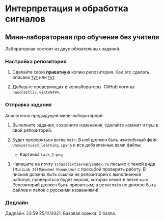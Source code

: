 # Интерпретация и обработка сигналов

## Мини-лабораторная про обучение без учителя

Лабораторная состоит из двух обязательных заданий.

### Настройка репозитория

1. Сделайте свою **приватную** копию репозитория.
Как это сделать, описано [тут](https://gist.github.com/0xjac/85097472043b697ab57ba1b1c7530274)
или [тут](https://stackoverflow.com/questions/10065526/github-how-to-make-a-fork-of-public-repository-private).

2. Добавьте проверяющих в коллабораторы. GitHub логины: `naschastliv`, `vikto9494`.

### Отправка задания

Аналогично предыдущей мини-лабораторной:

1. Выполните задания, сохраните изменения, сделайте коммит
и пуш в свой репозиторий.

2. Будет проверяться ветка `main`. В ней должен быть
изменённый файл `Unsupervised_learning.ipynb` и все добавленные вами
файлы:
    * Картинка `task_2.png`

3. Напишите на почту `schastlivtsevna@yandex.ru`
письмо с темой вида `[MiniLab 3][Фамилия Инициалы]`
с просьбой проверить работу.
В письме должна быть ссылка на репозиторий с
выполненной работой, проверяться будет версия,
которая лежит в ветке `main`.
Репозиторий должен быть приватным;
в ветке `main` не должно быть файлов и папок с русскими
названиями!

### Дедлайн

Дедлайн: 23:59 25/11/2021.
Базовая оценка: 2 балла.
